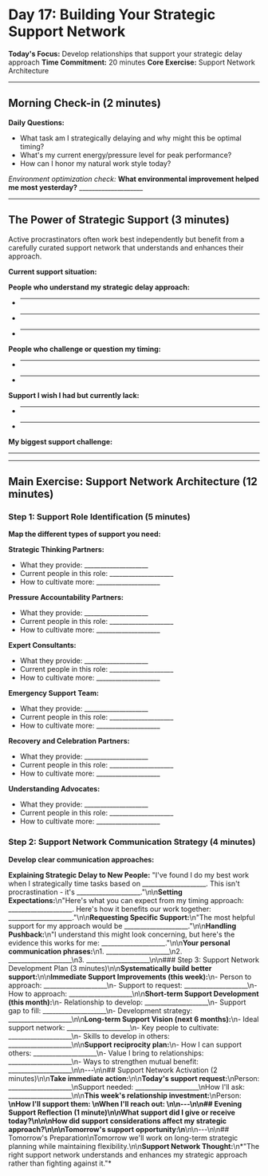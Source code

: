# Day 17: Building Your Strategic Support Network

**Today's Focus:** Develop relationships that support your strategic delay approach
**Time Commitment:** 20 minutes
**Core Exercise:** Support Network Architecture

---

## Morning Check-in (2 minutes)

**Daily Questions:**
- What task am I strategically delaying and why might this be optimal timing?
- What's my current energy/pressure level for peak performance?
- How can I honor my natural work style today?

*Environment optimization check:*
**What environmental improvement helped me most yesterday?** ____________________

---

## The Power of Strategic Support (3 minutes)

Active procrastinators often work best independently but benefit from a carefully curated support network that understands and enhances their approach.

**Current support situation:**

**People who understand my strategic delay approach:**
- ____________________
- ____________________
- ____________________

**People who challenge or question my timing:**
- ____________________
- ____________________

**Support I wish I had but currently lack:**
- ____________________
- ____________________

**My biggest support challenge:**
____________________

---

## Main Exercise: Support Network Architecture (12 minutes)

### Step 1: Support Role Identification (5 minutes)

**Map the different types of support you need:**

**Strategic Thinking Partners:**
- What they provide: ____________________
- Current people in this role: ____________________
- How to cultivate more: ____________________

**Pressure Accountability Partners:**
- What they provide: ____________________
- Current people in this role: ____________________
- How to cultivate more: ____________________

**Expert Consultants:**
- What they provide: ____________________
- Current people in this role: ____________________
- How to cultivate more: ____________________

**Emergency Support Team:**
- What they provide: ____________________
- Current people in this role: ____________________
- How to cultivate more: ____________________

**Recovery and Celebration Partners:**
- What they provide: ____________________
- Current people in this role: ____________________
- How to cultivate more: ____________________

**Understanding Advocates:**
- What they provide: ____________________
- Current people in this role: ____________________
- How to cultivate more: ____________________

### Step 2: Support Network Communication Strategy (4 minutes)

**Develop clear communication approaches:**

**Explaining Strategic Delay to New People:**
\"I've found I do my best work when I strategically time tasks based on ____________________. This isn't procrastination - it's ____________________.\"\n\n**Setting Expectations:**\n\"Here's what you can expect from my timing approach: ____________________. Here's how it benefits our work together: ____________________.\"\n\n**Requesting Specific Support:**\n\"The most helpful support for my approach would be ____________________.\"\n\n**Handling Pushback:**\n\"I understand this might look concerning, but here's the evidence this works for me: ____________________.\"\n\n**Your personal communication phrases:**\n1. ____________________\n2. ____________________\n3. ____________________\n\n### Step 3: Support Network Development Plan (3 minutes)\n\n**Systematically build better support:**\n\n**Immediate Support Improvements (this week):**\n- Person to approach: ____________________\n- Support to request: ____________________\n- How to approach: ____________________\n\n**Short-term Support Development (this month):**\n- Relationship to develop: ____________________\n- Support gap to fill: ____________________\n- Development strategy: ____________________\n\n**Long-term Support Vision (next 6 months):**\n- Ideal support network: ____________________\n- Key people to cultivate: ____________________\n- Skills to develop in others: ____________________\n\n**Support reciprocity plan:**\n- How I can support others: ____________________\n- Value I bring to relationships: ____________________\n- Ways to strengthen mutual benefit: ____________________\n\n---\n\n## Support Network Activation (2 minutes)\n\n**Take immediate action:**\n\n**Today's support request:**\nPerson: ____________________\nSupport needed: ____________________\nHow I'll ask: ____________________\n\n**This week's relationship investment:**\nPerson: ____________________\nHow I'll support them: ____________________\nWhen I'll reach out: ____________________\n\n---\n\n## Evening Support Reflection (1 minute)\n\n**What support did I give or receive today?**\n____________________\n\n**How did support considerations affect my strategic approach?**\n____________________\n\n**Tomorrow's support opportunity:**\n____________________\n\n---\n\n## Tomorrow's Preparation\nTomorrow we'll work on long-term strategic planning while maintaining flexibility.\n\n**Support Network Thought:**\n*\"The right support network understands and enhances my strategic approach rather than fighting against it.\"*